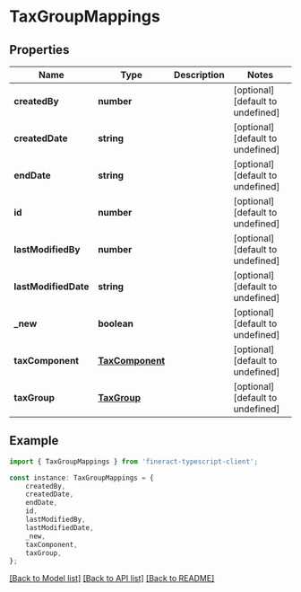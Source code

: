 # TaxGroupMappings


## Properties

Name | Type | Description | Notes
------------ | ------------- | ------------- | -------------
**createdBy** | **number** |  | [optional] [default to undefined]
**createdDate** | **string** |  | [optional] [default to undefined]
**endDate** | **string** |  | [optional] [default to undefined]
**id** | **number** |  | [optional] [default to undefined]
**lastModifiedBy** | **number** |  | [optional] [default to undefined]
**lastModifiedDate** | **string** |  | [optional] [default to undefined]
**_new** | **boolean** |  | [optional] [default to undefined]
**taxComponent** | [**TaxComponent**](TaxComponent.md) |  | [optional] [default to undefined]
**taxGroup** | [**TaxGroup**](TaxGroup.md) |  | [optional] [default to undefined]

## Example

```typescript
import { TaxGroupMappings } from 'fineract-typescript-client';

const instance: TaxGroupMappings = {
    createdBy,
    createdDate,
    endDate,
    id,
    lastModifiedBy,
    lastModifiedDate,
    _new,
    taxComponent,
    taxGroup,
};
```

[[Back to Model list]](../README.md#documentation-for-models) [[Back to API list]](../README.md#documentation-for-api-endpoints) [[Back to README]](../README.md)
